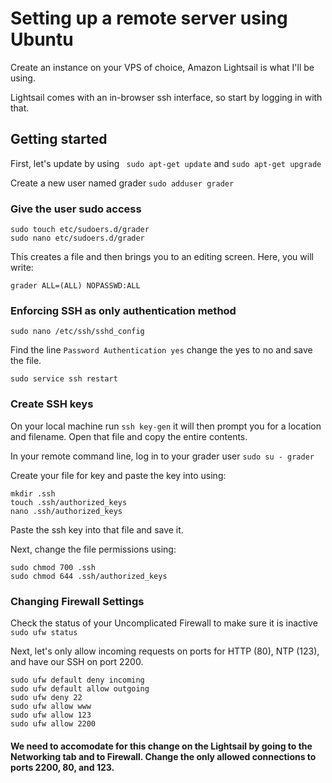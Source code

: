 # Setting up a remote server using Ubuntu

Create an instance on your VPS of choice, Amazon Lightsail is what I'll be using.

Lightsail comes with an in-browser ssh interface, so start by logging in with that.

## Getting started

First, let's update by using ``` sudo apt-get update``` and ```sudo apt-get upgrade```

Create a new user named grader ```sudo adduser grader```

### Give the user sudo access 

```
sudo touch etc/sudoers.d/grader
sudo nano etc/sudoers.d/grader
```
This creates a file and then brings you to an editing screen. Here, you will write: 
```
grader ALL=(ALL) NOPASSWD:ALL
```

### Enforcing SSH as only authentication method

```sudo nano /etc/ssh/sshd_config```

Find the line ```Password Authentication yes``` change the yes to no and save the file.

```sudo service ssh restart```

### Create SSH keys

On your local machine run ```ssh key-gen``` it will then prompt you for a location and filename. Open that file and copy the entire contents. 

In your remote command line, log in to your grader user ```sudo su - grader```

Create your file for key and paste the key into using:

```
mkdir .ssh
touch .ssh/authorized_keys
nano .ssh/authorized_keys
```
Paste the ssh key into that file and save it.

Next, change the file permissions using:
```
sudo chmod 700 .ssh
sudo chmod 644 .ssh/authorized_keys
```
### Changing Firewall Settings

Check the status of your Uncomplicated Firewall to make sure it is inactive ```sudo ufw status```

Next, let's only allow incoming requests on ports for HTTP (80), NTP (123), and have our SSH on port 2200.
```
sudo ufw default deny incoming
sudo ufw default allow outgoing
sudo ufw deny 22
sudo ufw allow www
sudo ufw allow 123
sudo ufw allow 2200
```

#### We need to accomodate for this change on the Lightsail by going to the Networking tab and to Firewall. Change the only allowed connections to ports 2200, 80, and 123.

